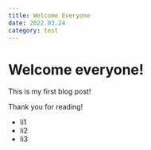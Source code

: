 ```yaml
---
title: Welcome Everyone
date: 2022.03.24
category: test
---
```


# Welcome everyone!

This is my first blog post!

Thank you for reading!

- li1
- li2
- li3
